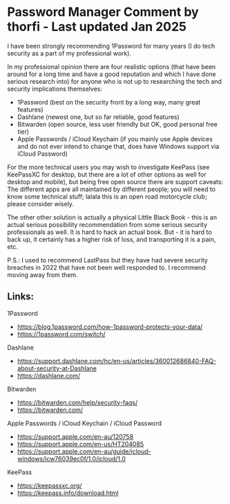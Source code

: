 # Password Manager Comment by thorfi - Last updated Jan 2025

I have been strongly recommending 1Password for many years (I do tech security as a part of my professional work).

In my professional opinion there are four realistic options (that have been around for a long time and have a good reputation and which I have done serious research into) for anyone who is not up to researching the tech and security implications themselves:

- 1Password (best on the security front by a long way, many great features)
- Dashlane (newest one, but so far reliable, good features)
- Bitwarden (open source, less user friendly but OK, good personal free tier)
- Apple Passwords / iCloud Keychain (if you mainly use Apple devices and do not ever intend to change that, does have Windows support via iCloud Password)

For the more technical users you may wish to investigate KeePass (see KeePassXC for desktop, but there are a lot of other options as well for desktop and mobile), but being free open source there are support caveats: The different apps are all maintained by different people; you will need to know some technical stuff; lalala this is an open road motorcycle club; please consider wisely.

The other other solution is actually a physical Little Black Book - this is an actual serious possibility recommendation from some serious security professionals as well. It is hard to hack an actual book. But - it is hard to back up, it certainly has a higher risk of loss, and transporting it is a pain, etc.

P.S.: I used to recommend LastPass but they have had severe security breaches in 2022 that have not been well responded to. I recommend moving away from them.

## Links:

1Password
- <https://blog.1password.com/how-1password-protects-your-data/>
- <https://1password.com/switch/>

Dashlane
- <https://support.dashlane.com/hc/en-us/articles/360012686840-FAQ-about-security-at-Dashlane>
- <https://dashlane.com/>

Bitwarden
- <https://bitwarden.com/help/security-faqs/>
- <https://bitwarden.com/>

Apple Passwords / iCloud Keychain / iCloud Password
- <https://support.apple.com/en-au/120758>
- <https://support.apple.com/en-us/HT204085>
- <https://support.apple.com/en-au/guide/icloud-windows/icw76039ec0f/1.0/icloud/1.0>

KeePass
- <https://keepassxc.org/>
- <https://keepass.info/download.html>

